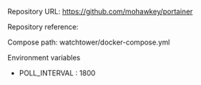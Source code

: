 Repository URL: https://github.com/mohawkey/portainer

Repository reference:

Compose path: watchtower/docker-compose.yml

Environment variables
- POLL_INTERVAL : 1800
